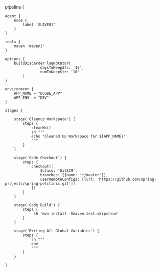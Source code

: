 pipeline {

    agent {
        node {
            label 'SLAVE01'
        }
    }

    tools { 
        maven 'maven3' 
    }

    options {
        buildDiscarder logRotator( 
                    daysToKeepStr: '15', 
                    numToKeepStr: '10'
            )
    }

    environment {
        APP_NAME = "DCUBE_APP"
        APP_ENV  = "DEV"
    }

    stages {
        
        stage('Cleanup Workspace') {
            steps {
                cleanWs()
                sh """
                echo "Cleaned Up Workspace for ${APP_NAME}"
                """
            }
        }

        stage('Code Checkout') {
            steps {
                checkout([
                    $class: 'GitSCM', 
                    branches: [[name: '*/master']], 
                    userRemoteConfigs: [[url: 'https://github.com/spring-projects/spring-petclinic.git']]
                ])
            }
        }

        stage('Code Build') {
            steps {
                 sh 'mvn install -Dmaven.test.skip=true'
            }
        }

        stage('Priting All Global Variables') {
            steps {
                sh """
                env
                """
            }
        }

    } 
